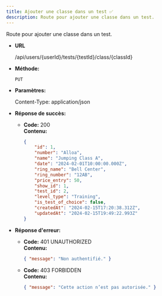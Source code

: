 ```yaml
---
title: Ajouter une classe dans un test ✅
description: Route pour ajouter une classe dans un test.
---
```


Route pour ajouter une classe dans un test.

- **URL**

  /api/users/{userId}/tests/{testId}/class/{classId}

- **Méthode:**

  `PUT`

- **Paramètres:**

  Content-Type: application/json

- **Réponse de succès:**

  - **Code:** 200 <br />
    **Contenu:**
    ```json
    {
        "id": 1,
        "number": "Alloa",
        "name": "Jumping Class A",
        "date": "2024-02-01T10:00:00.000Z",
        "ring_name": "Bell Center",
        "ring_number": "12AB",
        "price_entry": 50,
        "show_id": 1,
        "test_id": 2,
        "level_type": "Training",
        "is_test_of_choice": false,
        "createdAt": "2024-02-15T17:20:38.312Z",
        "updatedAt": "2024-02-15T19:49:22.993Z"
    }

    ```

- **Réponse d'erreur:**

  - **Code:** 401 UNAUTHORIZED <br />
    **Contenu:**
    ```json
    { "message": "Non authentifié." }
    ```

  - **Code:** 403 FORBIDDEN <br />
    **Contenu:**
    ```json
    { "message": "Cette action n’est pas autorisée." }
    ```
